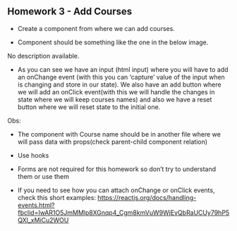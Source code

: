## Homework 3 - Add Courses

- Create a component from where we can add courses.

* Component should be something like the one in the below image.

No description available.

- As you can see we have an input (html input) where you will have to add an onChange event (with this you can ‘capture’ value of the input when is changing and store in our state). We also have an add button where we will add an onClick event(with this we will handle the changes in state where we will keep courses names) and also we have a reset button where we will reset state to the initial one.

Obs:

- The component with Course name should be in another file where we will pass data with props(check parent-child component relation)

* Use hooks

* Forms are not required for this homework so don’t try to understand them or use them

* If you need to see how you can attach onChange or onClick events, check this short examples: https://reactjs.org/docs/handling-events.html?fbclid=IwAR1O5JmMMlp8XGnqp4_Cgm8kmVuW9WjEvQbRaUCUy79hP5QXl_xMiCu2WOU
